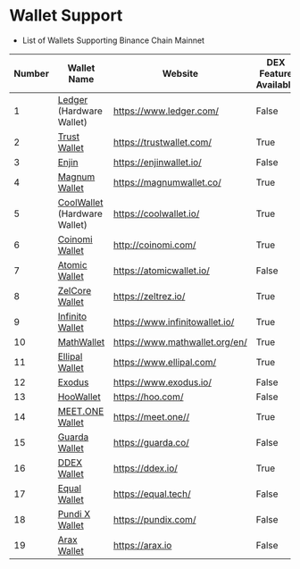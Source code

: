# Wallet Support

* List of Wallets Supporting Binance Chain Mainnet

| Number | Wallet Name                                            | Website                          |DEX Feature Available|
| ------ | ------------------------------------------------------ | -------------------------------- |-----|
| 1      | [Ledger](wallets/ledger.md) (Hardware Wallet)          | <https://www.ledger.com/>        |False|
| 2      | [Trust Wallet](wallets/Trust-Wallet.md)                | <https://trustwallet.com/>       |True|
| 3      | [Enjin](wallets/Enjin.md)                              | <https://enjinwallet.io/>        |False|
| 4      | [Magnum Wallet](wallets/Magnum.md)                     | <https://magnumwallet.co/>       |True|
| 5      | [CoolWallet](wallets/Cool-Wallet.md) (Hardware Wallet) | <https://coolwallet.io/>         |True|
| 6      | [Coinomi Wallet](wallets/Coinomi-Wallet.md)            | <http://coinomi.com/>            |True|
| 7      | [Atomic Wallet](wallets/Atomic-Wallet.md)              | <https://atomicwallet.io/>       |False|
| 8      | [ZelCore Wallet](wallets/ZelCore-Wallet.md)            | <https://zeltrez.io/>            |True|
| 9      | [Infinito Wallet](wallets/Infinito-Wallet.md)          | <https://www.infinitowallet.io/> |True|
| 10     | [MathWallet](wallets/Math-Wallet.md)                   | <https://www.mathwallet.org/en/> |True|
| 11     | [Ellipal Wallet](wallets/Ellipal-Wallet.md)            | <https://www.ellipal.com/>       |True|
| 12     | [Exodus](wallets/Exodus.md)                            | <https://www.exodus.io/>         |False|
| 13     | [HooWallet](wallets/Hoo-Wallet.md)                     | <https://hoo.com/>               |False|
| 14     | [MEET.ONE Wallet](wallets/meet.md)                     | <https://meet.one//>             |True|
| 15     | [Guarda Wallet](wallets/Guarda.md)                     | <https://guarda.co/>             |False|
| 16     | [DDEX Wallet](wallets/ddex.md)                         | <https://ddex.io/>               |True|
| 17     | [Equal Wallet](wallets/equal.md)                       | <https://equal.tech/>            |False|
| 18     | [Pundi X Wallet](wallets/pundi.md)                     | <https://pundix.com/>            |False|
| 19     | [Arax Wallet](wallets/arax.md)                         | <https://arax.io>                |False|


